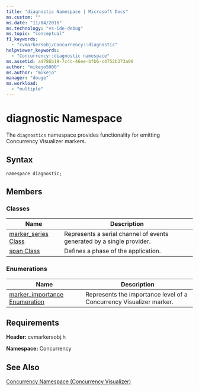 ```yaml
---
title: "diagnostic Namespace | Microsoft Docs"
ms.custom: ""
ms.date: "11/04/2016"
ms.technology: "vs-ide-debug"
ms.topic: "conceptual"
f1_keywords: 
  - "cvmarkersobj/Concurrency::diagnostic"
helpviewer_keywords: 
  - "Concurrency::diagnostic namespace"
ms.assetid: ad786b19-7c4c-46ee-bfb6-c4752b373a09
author: "mikejo5000"
ms.author: "mikejo"
manager: "douge"
ms.workload: 
  - "multiple"
---
```

# diagnostic Namespace
The `diagnostics` namespace provides functionality for emitting Concurrency Visualizer markers.  
  
## Syntax  
  
```  
namespace diagnostic;  
```  
  
## Members  
  
### Classes  
  
|Name|Description|  
|----------|-----------------|  
|[marker_series Class](../profiling/marker-series-class.md)|Represents a serial channel of events generated by a single provider.|  
|[span Class](../profiling/span-class.md)|Defines a phase of the application.|  
  
### Enumerations  
  
|Name|Description|  
|----------|-----------------|  
|[marker_importance Enumeration](../profiling/marker-importance-enumeration.md)|Represents the importance level of a Concurrency Visualizer marker.|  
  
## Requirements  
 **Header:** cvmarkersobj.h  
  
 **Namespace:** Concurrency  
  
## See Also  
 [Concurrency Namespace (Concurrency Visualizer)](../profiling/concurrency-namespace-concurrency-visualizer.md)